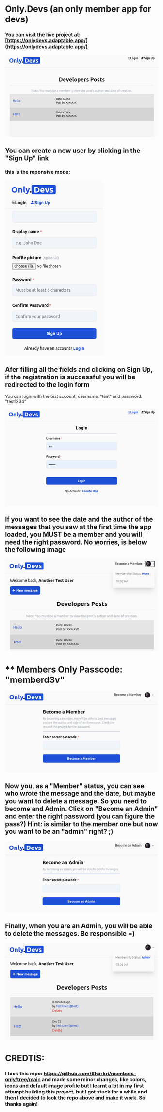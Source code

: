 # Only.Devs (an only member app for devs)

### You can visit the live project at: [https://onlydevs.adaptable.app/](https://onlydevs.adaptable.app/)

![](assets/screenshots/01-main.png)

## You can create a new user by clicking in the "Sign Up" link

### this is the reponsive mode:

![](assets/screenshots/02-create-a-new-user-signup-responsive.png)

## Afer filling all the fields and clicking on Sign Up, if the registration is successful you will be redirected to the login form
You can login with the test account, username: "test" and password: "test1234"

![](assets/screenshots/03-login.png)

## If you want to see the date and the author of the messages that you saw at the first time the app loaded, you MUST be a member and you will need the right password. No worries, is below the following image

![](assets/screenshots/04-new-user-can-become-a-member.png)

# ** Members Only Passcode: "memberd3v"

![](assets/screenshots/05-become-a-member-form.png)

## Now you, as a "Member" status, you can see who wrote the message and the date, but maybe you want to delete a message. So you need to become and Admin. Click on "Become an Admin" and enter the right password (you can figure the pass?) Hint: is similar to the member one but now you want to be an "admin" right? ;)

![](assets/screenshots/06-become-an-admin-form.png)

## Finally, when you are an Admin, you will be able to delete the messages. Be responsible =)

![](assets/screenshots/07-admin.png)

# CREDTIS:

### I took this repo: https://github.com/Sharkri/members-only/tree/main and made some minor changes, like colors, icons and default image profile but I learnt a lot in my first attempt building this project, but I got stuck for a while and then I decided to look the repo above and make it work. So thanks again!
